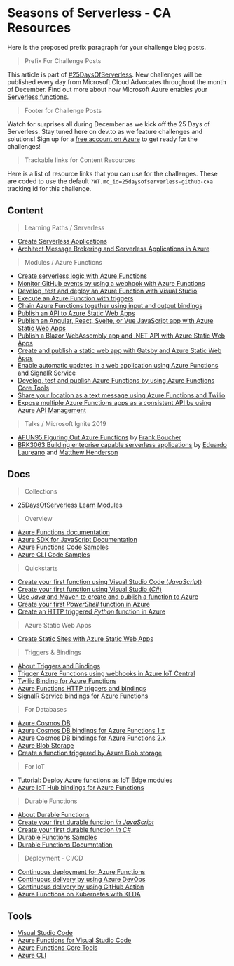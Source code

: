 # Seasons of Serverless - CA Resources

Here is the proposed prefix paragraph for your challenge blog posts.

> Prefix For Challenge Posts

This article is part of [#25DaysOfServerless](http://aka.ms/25daysofserverless). New challenges will be published every day from Microsoft Cloud Advocates throughout the month of December. Find out more about how Microsoft Azure enables your [Serverless functions](https://docs.microsoft.com/azure/azure-functions/?WT.mc_id=25days_devto-blog-cxa).

> Footer for Challenge Posts

Watch for surprises all during December as we kick off the 25 Days of Serverless. Stay tuned here on dev.to as we feature challenges and solutions! Sign up for a [free account on Azure](https://azure.microsoft.com/free/?WT.mc_id=25days_devto-blog-cxa) to get ready for the challenges!

> Trackable links for Content Resources

Here is a list of resource links that you can use for the challenges. These are coded to use the default `?WT.mc_id=25daysofserverless-github-cxa` tracking id for this challenge.

## Content 

> Learning Paths / Serverless

* [Create Serverless Applications](https://docs.microsoft.com/en-us/learn/paths/create-serverless-applications/?WT.mc_id=25daysofserverless-github-cxa)
* [Architect Message Brokering and Serverless Applications in Azure](https://docs.microsoft.com/en-us/learn/paths/architect-messaging-serverless/?WT.mc_id=25daysofserverless-github-cxa)

> Modules / Azure Functions

* [Create serverless logic with Azure Functions](https://docs.microsoft.com/en-us/learn/modules/create-serverless-logic-with-azure-functions/?WT.mc_id=25daysofserverless-github-cxa)
* [Monitor GitHub events by using a webhook with Azure Functions](https://docs.microsoft.com/en-us/learn/modules/monitor-github-events-with-a-function-triggered-by-a-webhook/?WT.mc_id=25daysofserverless-github-cxa)
* [Develop, test and deploy an Azure Function with Visual Studio ](https://docs.microsoft.com/en-us/learn/modules/develop-test-deploy-azure-functions-with-visual-studio/?WT.mc_id=25daysofserverless-github-cxa)
* [Execute an Azure Function with triggers](https://docs.microsoft.com/en-us/learn/modules/execute-azure-function-with-triggers/?WT.mc_id=25daysofserverless-github-cxa)
* [Chain Azure Functions together using input and output bindings](https://docs.microsoft.com/en-us/learn/modules/chain-azure-functions-data-using-bindings/?WT.mc_id=25daysofserverless-github-cxa)
* [Publish an API to Azure Static Web Apps](https://docs.microsoft.com/en-gb/learn/modules/publish-static-web-app-api-preview-url/)
* [Publish an Angular, React, Svelte, or Vue JavaScript app with Azure Static Web Apps](https://docs.microsoft.com/en-gb/learn/modules/publish-app-service-static-web-app-api/)
* [Publish a Blazor WebAssembly app and .NET API with Azure Static Web Apps](https://docs.microsoft.com/en-gb/learn/modules/publish-app-service-static-web-app-api-dotnet/)
* [Create and publish a static web app with Gatsby and Azure Static Web Apps](https://docs.microsoft.com/en-gb/learn/modules/create-deploy-static-webapp-gatsby-app-service/)
* [Enable automatic updates in a web application using Azure Functions and SignalR Service ](https://docs.microsoft.com/en-us/learn/modules/automatic-update-of-a-webapp-using-azure-functions-and-signalr/?WT.mc_id=25daysofserverless-github-cxa)
* [Develop, test and publish Azure Functions by using Azure Functions Core Tools](https://docs.microsoft.com/en-us/learn/modules/develop-test-deploy-azure-functions-with-core-tools//?WT.mc_id=25daysofserverless-github-cxa)
* [Share your location as a text message using Azure Functions and Twilio ](https://docs.microsoft.com/en-us/learn/modules/send-location-over-sms-using-azure-functions-twilio/?WT.mc_id=25daysofserverless-github-cxa)
* [Expose multiple Azure Functions apps as a consistent API by using Azure API Management](https://docs.microsoft.com/en-us/learn/modules/build-serverless-api-with-functions-api-management/?WT.mc_id=25daysofserverless-github-cxa)

> Talks / Microsoft Ignite 2019

* [AFUN95 Figuring Out Azure Functions](https://myignite.techcommunity.microsoft.com/sessions/83218?source=sessions) by [Frank Boucher](https://myignite.techcommunity.microsoft.com/speaker/585722)
* [BRK3063 Building enteprise capable serverless applications](https://myignite.techcommunity.microsoft.com/sessions/81605?source=sessions) by [Eduardo Laureano](https://myignite.techcommunity.microsoft.com/speaker/588664) and [Matthew Henderson](https://myignite.techcommunity.microsoft.com/speaker/595253)

## Docs

> Collections

* [25DaysOfServerless Learn Modules](https://docs.microsoft.com/en-us/users/nityan/collections/k73ohwqzen712?WT.mc_id=25daysofserverless-github-cxa)

> Overview

* [Azure Functions documentation](https://docs.microsoft.com/azure/azure-functions/?WT.mc_id=25daysofserverless-github-cxa)
* [Azure SDK for JavaScript Documentation](https://docs.microsoft.com/azure/javascript/?WT.mc_id=25daysofserverless-github-cxa)
* [Azure Functions Code Samples](https://docs.microsoft.com/en-us/samples/browse/?products=azure-functions?WT.mc_id=25daysofserverless-github-cxa)
* [Azure CLI Code Samples](https://docs.microsoft.com/en-us/azure/azure-functions/functions-cli-samples?WT.mc_id=25daysofserverless-github-cxa)

> Quickstarts

* [Create your first function using Visual Studio Code (_JavaScript_)](https://docs.microsoft.com/azure/azure-functions/functions-create-first-function-vs-code?WT.mc_id=25daysofserverless-github-cxa)
* [Create your first function using Visual Studio (_C#_)](https://docs.microsoft.com/en-us/azure/azure-functions/functions-create-your-first-function-visual-studio?WT.mc_id=25daysofserverless-github-cxa)
* [Use _Java_ and Maven to create and publish a function to Azure](https://docs.microsoft.com/en-us/azure/azure-functions/functions-create-first-java-maven?WT.mc_id=25daysofserverless-github-cxa)
* [Create your first _PowerShell_ function in Azure](https://docs.microsoft.com/en-us/azure/azure-functions/functions-create-first-function-powershell?WT.mc_id=25daysofserverless-github-cxa)
* [Create an HTTP triggered _Python_ function in Azure](https://docs.microsoft.com/en-us/azure/azure-functions/functions-create-first-function-python?WT.mc_id=25daysofserverless-github-cxa)

> Azure Static Web Apps

* [Create Static Sites with Azure Static Web Apps](https://docs.microsoft.com/en-us/azure/static-web-apps/)

> Triggers & Bindings

* [About Triggers and Bindings](https://docs.microsoft.com/en-us/azure/azure-functions/functions-triggers-bindings?WT.mc_id=25daysofserverless-github-cxa)
* [Trigger Azure Functions using webhooks in Azure IoT Central](https://docs.microsoft.com/en-us/azure/iot-central/core/howto-trigger-azure-functions?WT.mc_id=25daysofserverless-github-cxa)
* [Twilio Binding for Azure Functions](https://docs.microsoft.com/en-us/azure/azure-functions/functions-bindings-twilio?WT.mc_id=25daysofserverless-github-cxa)
* [Azure Functions HTTP triggers and bindings](https://docs.microsoft.com/en-us/azure/azure-functions/functions-bindings-http-webhook?tabs=javascript&WT.mc_id=25daysofserverless-github-cxa)
* [SignalR Service bindings for Azure Functions](https://docs.microsoft.com/en-us/azure/azure-functions/functions-bindings-signalr-service?WT.mc_id=25daysofserverless-github-cxa)

> For Databases
* [Azure Cosmos DB](https://docs.microsoft.com/en-us/azure/cosmos-db?WT.mc_id=25daysofserverless-github-cxa)
* [Azure Cosmos DB bindings for Azure Functions 1.x](https://docs.microsoft.com/en-us/azure/azure-functions/functions-bindings-cosmosdb?tabs=csharp&WT.mc_id=25daysofserverless-github-cxa)
* [Azure Cosmos DB bindings for Azure Functions 2.x](https://docs.microsoft.com/en-us/azure/azure-functions/functions-bindings-cosmosdb-v2?WT.mc_id=25daysofserverless-github-cxa)
* [Azure Blob Storage](https://docs.microsoft.com/en-us/azure/storage/?WT.mc_id=25daysofserverless-github-cxa)
* [Create a function triggered by Azure Blob storage](https://docs.microsoft.com/en-us/azure/azure-functions/functions-create-storage-blob-triggered-function?WT.mc_id=25daysofserverless-github-cxa)

> For IoT 

* [Tutorial: Deploy Azure functions as IoT Edge modules](https://docs.microsoft.com/en-us/azure/iot-edge/tutorial-deploy-function?toc=%2fazure%2fazure-functions%2ftoc.json&WT.mc_id=25daysofserverless-github-cxa)
* [Azure IoT Hub bindings for Azure Functions](https://docs.microsoft.com/en-us/azure/azure-functions/functions-bindings-event-iot?WT.mc_id=25daysofserverless-github-cxa)

> Durable Functions

* [About Durable Functions](https://docs.microsoft.com/en-us/azure/azure-functions/durable/durable-functions-overview?WT.mc_id=25daysofserverless-github-cxa)
* [Create your first durable function _in JavaScript_](https://docs.microsoft.com/en-us/azure/azure-functions/durable/quickstart-js-vscode?WT.mc_id=25daysofserverless-github-cxa)
* [Create your first durable function _in C#_](https://docs.microsoft.com/en-us/azure/azure-functions/durable/durable-functions-create-first-csharp?WT.mc_id=25daysofserverless-github-cxa)
* [Durable Functions Samples](https://docs.microsoft.com/en-us/samples/browse/?products=azure-functions&term=durable?WT.mc_id=25daysofserverless-github-cxa)
* [Durable Functions Documntation](https://docs.microsoft.com/en-us/azure/azure-functions/durable/?WT.mc_id=25daysofserverless-github-cxa)

> Deployment - CI/CD

* [Continuous deployment for Azure Functions](https://docs.microsoft.com/en-us/azure/azure-functions/functions-continuous-deployment?WT.mc_id=25daysofserverless-github-cxa)
* [Continuous delivery by using Azure DevOps](https://docs.microsoft.com/en-us/azure/azure-functions/functions-how-to-azure-devops?WT.mc_id=25daysofserverless-github-cxa)
* [Continuous delivery by using GitHub Action](https://docs.microsoft.com/en-us/azure/azure-functions/functions-how-to-github-actions?WT.mc_id=25daysofserverless-github-cxa)
* [Azure Functions on Kubernetes with KEDA](https://docs.microsoft.com/en-us/azure/azure-functions/functions-kubernetes-keda?WT.mc_id=25daysofserverless-github-cxa)

## Tools

* [Visual Studio Code](https://code.visualstudio.com/?WT.mc_id=25daysofserverless-github-cxa)
* [Azure Functions for Visual Studio Code](https://marketplace.visualstudio.com/items?itemName=ms-azuretools.vscode-azurefunctions&WT.mc_id=25daysofserverless-github-cxa)
* [Azure Functions Core Tools](https://docs.microsoft.com/azure/azure-functions/functions-run-local?WT.mc_id=25daysofserverless-github-cxa)
* [Azure CLI](https://docs.microsoft.com/en-us/cli/azure/?view=azure-cli-latest?WT.mc_id=25daysofserverless-github-cxa)
